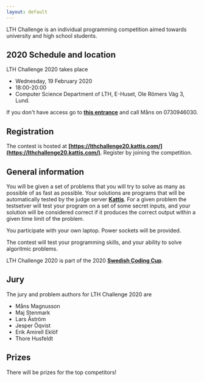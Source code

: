 ```yaml
---
layout: default
---
```


LTH Challenge is an individual programming competition aimed towards university and high school students.

## 2020 Schedule and location

LTH Challenge 2020 takes place
* Wednesday, 19 February 2020
* 18:00-20:00 
* Computer Science Department of LTH, E-Huset, Ole Römers Väg 3, Lund. 

If you don't have access go to **[this entrance](https://goo.gl/maps/YQGmE5yuW5C2)** and call Måns on 0730946030.

## Registration
The contest is hosted at **[https://lthchallenge20.kattis.com/](https://lthchallenge20.kattis.com/)**. Register by joining the competition.

## General information
You will be given a set of problems that you will try to solve as many as possible of as fast as possible. Your solutions are programs that will be automatically tested by the judge server **[Kattis](https://open.kattis.com)**. For a given problem the testsetver will test your program on a set of some secret inputs, and your solution will be considered correct if it produces the correct output within a given time limit of the problem.

You participate with your own laptop. Power sockets will be provided.

The contest will test your programming skills, and your ability to solve algoritmic problems.

LTH Challenge 2020 is part of the 2020 **[Swedish Coding Cup](http://codingcup.se/)**.

## Jury

The jury and problem authors for LTH Challenge 2020 are

* Måns Magnusson
* Maj Stenmark
* Lars Åström
* Jesper Öqvist
* Erik Amirell Eklöf
* Thore Husfeldt

## Prizes
There will be prizes for the top competitors!
